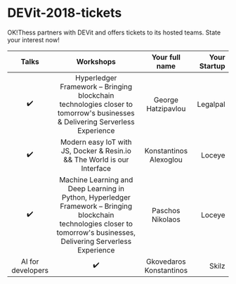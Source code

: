# DEVit-2018-tickets
OK!Thess partners with DEVit and offers tickets to its hosted teams. State your interest now!


| Talks             | Workshops           | Your full name | Your Startup |
| :----:            |         :----:      |   :-----:      | ------:      |
| :heavy_check_mark:| Hyperledger Framework – Bringing blockchain technologies closer to tomorrow's businesses & Delivering Serverless Experience    | George Hatzipavlou               | Legalpal |            |
| :heavy_check_mark:|Modern easy IoT with JS, Docker & Resin.io  &&   The World is our Interface|  Konstantinos Alexoglou |Loceye|
| :heavy_check_mark:|Machine Learning and Deep Learning in Python, Hyperledger Framework – Bringing blockchain technologies closer to tomorrow's businesses, Delivering Serverless Experience | Paschos Nikolaos |Loceye|
|AI for developers|:heavy_check_mark: | Gkovedaros Konstantinos |Skilz|
